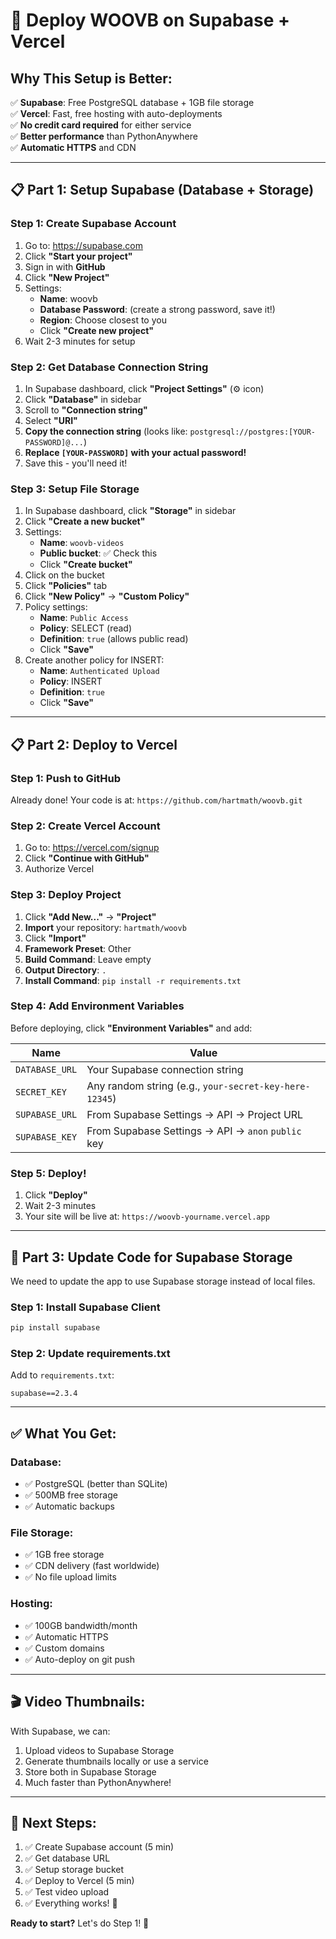 # 🚀 Deploy WOOVB on Supabase + Vercel

## Why This Setup is Better:
✅ **Supabase**: Free PostgreSQL database + 1GB file storage  
✅ **Vercel**: Fast, free hosting with auto-deployments  
✅ **No credit card required** for either service  
✅ **Better performance** than PythonAnywhere  
✅ **Automatic HTTPS** and CDN  

---

## 📋 **Part 1: Setup Supabase (Database + Storage)**

### Step 1: Create Supabase Account
1. Go to: https://supabase.com
2. Click **"Start your project"**
3. Sign in with **GitHub**
4. Click **"New Project"**
5. Settings:
   - **Name**: woovb
   - **Database Password**: (create a strong password, save it!)
   - **Region**: Choose closest to you
   - Click **"Create new project"**
6. Wait 2-3 minutes for setup

### Step 2: Get Database Connection String
1. In Supabase dashboard, click **"Project Settings"** (⚙️ icon)
2. Click **"Database"** in sidebar
3. Scroll to **"Connection string"**
4. Select **"URI"**
5. **Copy the connection string** (looks like: `postgresql://postgres:[YOUR-PASSWORD]@...`)
6. **Replace `[YOUR-PASSWORD]` with your actual password!**
7. Save this - you'll need it!

### Step 3: Setup File Storage
1. In Supabase dashboard, click **"Storage"** in sidebar
2. Click **"Create a new bucket"**
3. Settings:
   - **Name**: `woovb-videos`
   - **Public bucket**: ✅ Check this
   - Click **"Create bucket"**
4. Click on the bucket
5. Click **"Policies"** tab
6. Click **"New Policy"** → **"Custom Policy"**
7. Policy settings:
   - **Name**: `Public Access`
   - **Policy**: SELECT (read)
   - **Definition**: `true` (allows public read)
   - Click **"Save"**
8. Create another policy for INSERT:
   - **Name**: `Authenticated Upload`
   - **Policy**: INSERT
   - **Definition**: `true`
   - Click **"Save"**

---

## 📋 **Part 2: Deploy to Vercel**

### Step 1: Push to GitHub
Already done! Your code is at: `https://github.com/hartmath/woovb.git`

### Step 2: Create Vercel Account
1. Go to: https://vercel.com/signup
2. Click **"Continue with GitHub"**
3. Authorize Vercel

### Step 3: Deploy Project
1. Click **"Add New..."** → **"Project"**
2. **Import** your repository: `hartmath/woovb`
3. Click **"Import"**
4. **Framework Preset**: Other
5. **Build Command**: Leave empty
6. **Output Directory**: `.`
7. **Install Command**: `pip install -r requirements.txt`

### Step 4: Add Environment Variables
Before deploying, click **"Environment Variables"** and add:

| Name | Value |
|------|-------|
| `DATABASE_URL` | Your Supabase connection string |
| `SECRET_KEY` | Any random string (e.g., `your-secret-key-here-12345`) |
| `SUPABASE_URL` | From Supabase Settings → API → Project URL |
| `SUPABASE_KEY` | From Supabase Settings → API → `anon` `public` key |

### Step 5: Deploy!
1. Click **"Deploy"**
2. Wait 2-3 minutes
3. Your site will be live at: `https://woovb-yourname.vercel.app`

---

## 🔄 **Part 3: Update Code for Supabase Storage**

We need to update the app to use Supabase storage instead of local files.

### Step 1: Install Supabase Client
```bash
pip install supabase
```

### Step 2: Update requirements.txt
Add to `requirements.txt`:
```
supabase==2.3.4
```

---

## ✅ **What You Get:**

### Database:
- ✅ PostgreSQL (better than SQLite)
- ✅ 500MB free storage
- ✅ Automatic backups

### File Storage:
- ✅ 1GB free storage
- ✅ CDN delivery (fast worldwide)
- ✅ No file upload limits

### Hosting:
- ✅ 100GB bandwidth/month
- ✅ Automatic HTTPS
- ✅ Custom domains
- ✅ Auto-deploy on git push

---

## 🎬 **Video Thumbnails:**

With Supabase, we can:
1. Upload videos to Supabase Storage
2. Generate thumbnails locally or use a service
3. Store both in Supabase Storage
4. Much faster than PythonAnywhere!

---

## 📝 **Next Steps:**

1. ✅ Create Supabase account (5 min)
2. ✅ Get database URL
3. ✅ Setup storage bucket
4. ✅ Deploy to Vercel (5 min)
5. ✅ Test video upload
6. ✅ Everything works! 🎉

**Ready to start?** Let's do Step 1! 🚀

